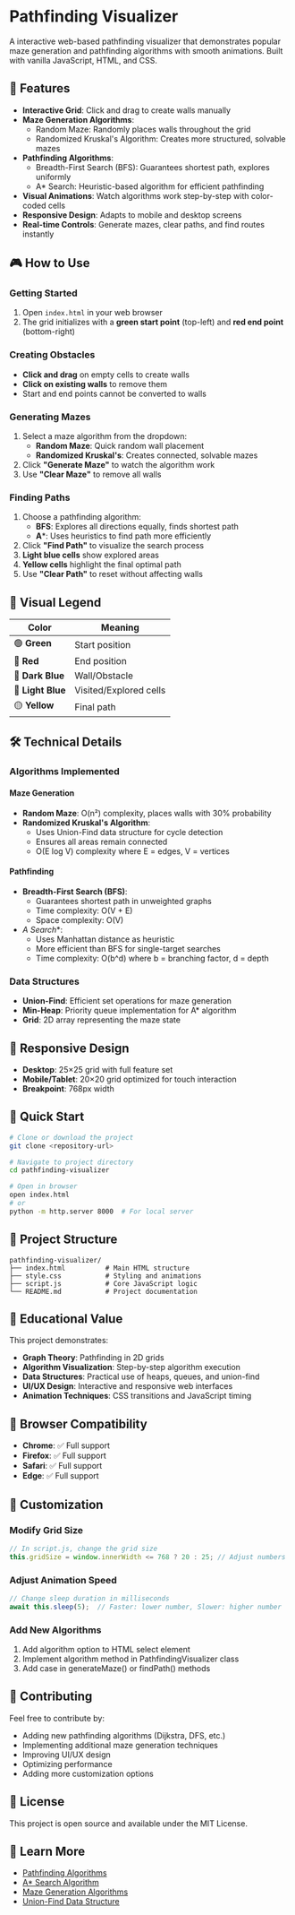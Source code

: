 # Pathfinding Visualizer

A interactive web-based pathfinding visualizer that demonstrates popular maze generation and pathfinding algorithms with smooth animations. Built with vanilla JavaScript, HTML, and CSS.

## 🎯 Features

- **Interactive Grid**: Click and drag to create walls manually
- **Maze Generation Algorithms**:
  - Random Maze: Randomly places walls throughout the grid
  - Randomized Kruskal's Algorithm: Creates more structured, solvable mazes
- **Pathfinding Algorithms**:
  - Breadth-First Search (BFS): Guarantees shortest path, explores uniformly
  - A* Search: Heuristic-based algorithm for efficient pathfinding
- **Visual Animations**: Watch algorithms work step-by-step with color-coded cells
- **Responsive Design**: Adapts to mobile and desktop screens
- **Real-time Controls**: Generate mazes, clear paths, and find routes instantly

## 🎮 How to Use

### Getting Started
1. Open `index.html` in your web browser
2. The grid initializes with a **green start point** (top-left) and **red end point** (bottom-right)

### Creating Obstacles
- **Click and drag** on empty cells to create walls
- **Click on existing walls** to remove them
- Start and end points cannot be converted to walls

### Generating Mazes
1. Select a maze algorithm from the dropdown:
   - **Random Maze**: Quick random wall placement
   - **Randomized Kruskal's**: Creates connected, solvable mazes
2. Click **"Generate Maze"** to watch the algorithm work
3. Use **"Clear Maze"** to remove all walls

### Finding Paths
1. Choose a pathfinding algorithm:
   - **BFS**: Explores all directions equally, finds shortest path
   - **A***: Uses heuristics to find path more efficiently
2. Click **"Find Path"** to visualize the search process
3. **Light blue cells** show explored areas
4. **Yellow cells** highlight the final optimal path
5. Use **"Clear Path"** to reset without affecting walls

## 🎨 Visual Legend

| Color | Meaning |
|-------|---------|
| 🟢 **Green** | Start position |
| 🔴 **Red** | End position |
| 🔵 **Dark Blue** | Wall/Obstacle |
| 🔵 **Light Blue** | Visited/Explored cells |
| 🟡 **Yellow** | Final path |

## 🛠 Technical Details

### Algorithms Implemented

#### Maze Generation
- **Random Maze**: O(n²) complexity, places walls with 30% probability
- **Randomized Kruskal's Algorithm**: 
  - Uses Union-Find data structure for cycle detection
  - Ensures all areas remain connected
  - O(E log V) complexity where E = edges, V = vertices

#### Pathfinding
- **Breadth-First Search (BFS)**:
  - Guarantees shortest path in unweighted graphs
  - Time complexity: O(V + E)
  - Space complexity: O(V)
- **A* Search**:
  - Uses Manhattan distance as heuristic
  - More efficient than BFS for single-target searches
  - Time complexity: O(b^d) where b = branching factor, d = depth

### Data Structures
- **Union-Find**: Efficient set operations for maze generation
- **Min-Heap**: Priority queue implementation for A* algorithm
- **Grid**: 2D array representing the maze state

## 📱 Responsive Design

- **Desktop**: 25×25 grid with full feature set
- **Mobile/Tablet**: 20×20 grid optimized for touch interaction
- **Breakpoint**: 768px width

## 🚀 Quick Start

```bash
# Clone or download the project
git clone <repository-url>

# Navigate to project directory
cd pathfinding-visualizer

# Open in browser
open index.html
# or
python -m http.server 8000  # For local server
```

## 📁 Project Structure

```
pathfinding-visualizer/
├── index.html          # Main HTML structure
├── style.css           # Styling and animations
├── script.js           # Core JavaScript logic
└── README.md           # Project documentation
```

## 🎯 Educational Value

This project demonstrates:
- **Graph Theory**: Pathfinding in 2D grids
- **Algorithm Visualization**: Step-by-step algorithm execution
- **Data Structures**: Practical use of heaps, queues, and union-find
- **UI/UX Design**: Interactive and responsive web interfaces
- **Animation Techniques**: CSS transitions and JavaScript timing

## 🔧 Browser Compatibility

- **Chrome**: ✅ Full support
- **Firefox**: ✅ Full support  
- **Safari**: ✅ Full support
- **Edge**: ✅ Full support

## 🎨 Customization

### Modify Grid Size
```javascript
// In script.js, change the grid size
this.gridSize = window.innerWidth <= 768 ? 20 : 25; // Adjust numbers
```

### Adjust Animation Speed
```javascript
// Change sleep duration in milliseconds
await this.sleep(5);  // Faster: lower number, Slower: higher number
```

### Add New Algorithms
1. Add algorithm option to HTML select element
2. Implement algorithm method in PathfindingVisualizer class
3. Add case in generateMaze() or findPath() methods

## 🤝 Contributing

Feel free to contribute by:
- Adding new pathfinding algorithms (Dijkstra, DFS, etc.)
- Implementing additional maze generation techniques
- Improving UI/UX design
- Optimizing performance
- Adding more customization options

## 📄 License

This project is open source and available under the MIT License.

## 🔗 Learn More

- [Pathfinding Algorithms](https://en.wikipedia.org/wiki/Pathfinding)
- [A* Search Algorithm](https://en.wikipedia.org/wiki/A*_search_algorithm)
- [Maze Generation Algorithms](https://en.wikipedia.org/wiki/Maze_generation_algorithm)
- [Union-Find Data Structure](https://en.wikipedia.org/wiki/Disjoint-set_data_structure)